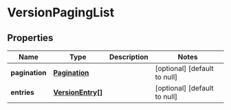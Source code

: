 # VersionPagingList

## Properties
Name | Type | Description | Notes
------------ | ------------- | ------------- | -------------
**pagination** | [**Pagination**](Pagination.md) |  | [optional] [default to null]
**entries** | [**VersionEntry[]**](VersionEntry.md) |  | [optional] [default to null]


